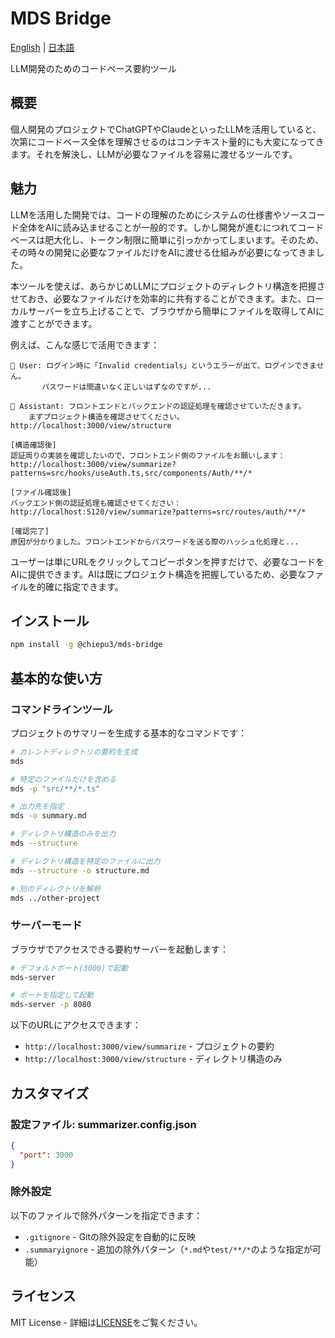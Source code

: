 # MDS Bridge

[English](./README.md) | [日本語](./README.ja.md)

LLM開発のためのコードベース要約ツール

## 概要

個人開発のプロジェクトでChatGPTやClaudeといったLLMを活用していると、次第にコードベース全体を理解させるのはコンテキスト量的にも大変になってきます。それを解決し、LLMが必要なファイルを容易に渡せるツールです。

## 魅力

LLMを活用した開発では、コードの理解のためにシステムの仕様書やソースコード全体をAIに読み込ませることが一般的です。しかし開発が進むにつれてコードベースは肥大化し、トークン制限に簡単に引っかかってしまいます。そのため、その時々の開発に必要なファイルだけをAIに渡せる仕組みが必要になってきました。

本ツールを使えば、あらかじめLLMにプロジェクトのディレクトリ構造を把握させておき、必要なファイルだけを効率的に共有することができます。また、ローカルサーバーを立ち上げることで、ブラウザから簡単にファイルを取得してAIに渡すことができます。

例えば、こんな感じで活用できます：

```
👤 User: ログイン時に「Invalid credentials」というエラーが出て、ログインできません。
       パスワードは間違いなく正しいはずなのですが...

🤖 Assistant: フロントエンドとバックエンドの認証処理を確認させていただきます。
    まずプロジェクト構造を確認させてください。
http://localhost:3000/view/structure

[構造確認後]
認証周りの実装を確認したいので、フロントエンド側のファイルをお願いします：
http://localhost:3000/view/summarize?patterns=src/hooks/useAuth.ts,src/components/Auth/**/*

[ファイル確認後]
バックエンド側の認証処理も確認させてください：
http://localhost:5120/view/summarize?patterns=src/routes/auth/**/*

[確認完了]
原因が分かりました。フロントエンドからパスワードを送る際のハッシュ化処理と...
```

ユーザーは単にURLをクリックしてコピーボタンを押すだけで、必要なコードをAIに提供できます。AIは既にプロジェクト構造を把握しているため、必要なファイルを的確に指定できます。

## インストール

```bash
npm install -g @chiepu3/mds-bridge
```

## 基本的な使い方

### コマンドラインツール

プロジェクトのサマリーを生成する基本的なコマンドです：

```bash
# カレントディレクトリの要約を生成
mds

# 特定のファイルだけを含める
mds -p "src/**/*.ts"

# 出力先を指定
mds -o summary.md

# ディレクトリ構造のみを出力
mds --structure

# ディレクトリ構造を特定のファイルに出力
mds --structure -o structure.md

# 別のディレクトリを解析
mds ../other-project
```

### サーバーモード

ブラウザでアクセスできる要約サーバーを起動します：

```bash
# デフォルトポート(3000)で起動
mds-server

# ポートを指定して起動
mds-server -p 8080
```

以下のURLにアクセスできます：
- `http://localhost:3000/view/summarize` - プロジェクトの要約
- `http://localhost:3000/view/structure` - ディレクトリ構造のみ

## カスタマイズ

### 設定ファイル: summarizer.config.json

```json
{
  "port": 3000
}
```

### 除外設定

以下のファイルで除外パターンを指定できます：
- `.gitignore` - Gitの除外設定を自動的に反映
- `.summaryignore` - 追加の除外パターン（`*.md`や`test/**/*`のような指定が可能）

## ライセンス

MIT License - 詳細は[LICENSE](LICENSE)をご覧ください。